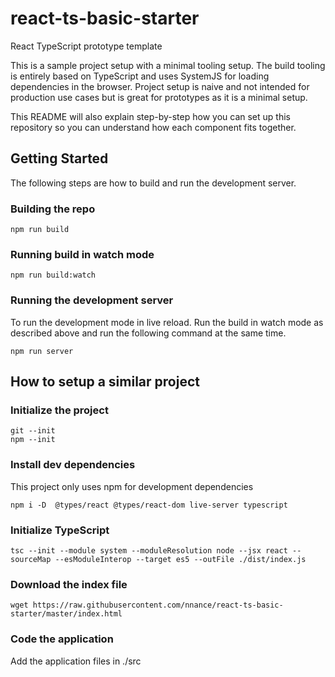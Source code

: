 # react-ts-basic-starter
React TypeScript prototype template

This is a sample project setup with a minimal tooling setup.  The build tooling is entirely based on TypeScript and uses SystemJS for loading dependencies in the browser.  Project setup is naive and not intended for production use cases but is great for prototypes as it is a minimal setup.

This README will also explain step-by-step how you can set up this repository so you can understand how each component fits together.

## Getting Started

The following steps are how to build and run the development server.

### Building the repo

```
npm run build
```

### Running build in watch mode
```
npm run build:watch
```

### Running the development server
To run the development mode in live reload.  Run the build in watch mode as described above and run the following command at the same time.
```
npm run server
```

## How to setup a similar project
### Initialize the project
```
git --init
npm --init
```
### Install dev dependencies
This project only uses npm for development dependencies
```
npm i -D  @types/react @types/react-dom live-server typescript
```
### Initialize TypeScript
```
tsc --init --module system --moduleResolution node --jsx react --sourceMap --esModuleInterop --target es5 --outFile ./dist/index.js
```
### Download the index file
```
wget https://raw.githubusercontent.com/nnance/react-ts-basic-starter/master/index.html
```
### Code the application

Add the application files in ./src
